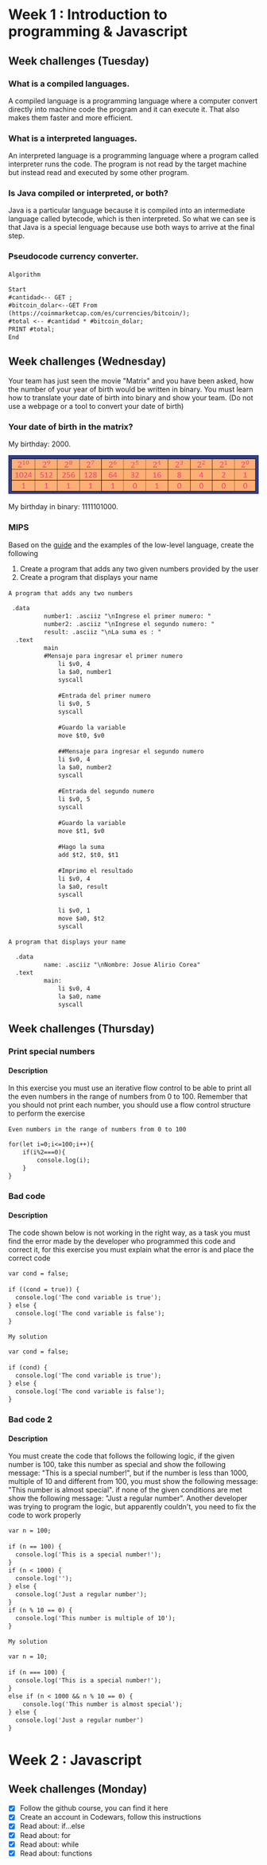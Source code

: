 # Week 1 : Introduction to programming & Javascript 
## Week challenges (Tuesday)
### What is a compiled languages.
A compiled language is a programming language where a computer convert directly into machine code  the program and it can execute it. That also makes them faster and more efficient.
### What is a interpreted languages.
An interpreted language is a programming language where a program called interpreter runs the code. The program is not read by the target machine but instead read and executed by some other program.
### Is Java compiled or interpreted, or both?
Java is a particular language because it is compiled into an intermediate language called bytecode, which is then interpreted. So what we can see is that Java is a special lenguage because use both ways to arrive at the final step.
### Pseudocode currency converter.
`Algorithm`
```
Start
#cantidad<-- GET ;
#bitcoin_dolar<--GET From (https://coinmarketcap.com/es/currencies/bitcoin/);
#total <-- #cantidad * #bitcoin_dolar;
PRINT #total;
End

```
## Week challenges (Wednesday) 
Your team has just seen the movie "Matrix" and you have been asked, how the number of your year of birth would be written in binary. You must learn how to translate your date of birth into binary and show your team. (Do not use a webpage or a tool to convert your date of birth)
### Your date of birth in the matrix?
My birthday: 2000.

![This is an Image](https://raw.githubusercontent.com/alirioCorea/core-code-from-scratch-readme/main/Screenshot%202022-04-07%20192307.png)

My birthday in binary: 1111101000.

### MIPS
Based on the [guide](htthttps://github.com/corecodeio/devguide-from-scratch-2022-02/tree/main/src/technologies/2022/week01/exercises/e2/descp:// "guide") and the examples of the low-level language, create the following

1. Create a program that adds any two given numbers provided by the user
2. Create a program that displays your name

`A program that adds any two numbers`

```
 .data
	      number1: .asciiz "\nIngrese el primer numero: "
	      number2: .asciiz "\nIngrese el segundo numero: "
	      result: .asciiz "\nLa suma es : "
  .text
	      main
	      #Mensaje para ingresar el primer numero
              li $v0, 4
              la $a0, number1
              syscall
              
              #Entrada del primer numero
              li $v0, 5
              syscall
              
              #Guardo la variable
              move $t0, $v0
              
              ##Mensaje para ingresar el segundo numero
              li $v0, 4
              la $a0, number2
              syscall
              
              #Entrada del segundo numero
              li $v0, 5
              syscall
              
              #Guardo la variable
              move $t1, $v0
              
              #Hago la suma      
              add $t2, $t0, $t1
              
              #Imprimo el resultado             
              li $v0, 4
              la $a0, result
              syscall

              li $v0, 1
              move $a0, $t2
              syscall
```

`A program that displays your name`

```
  .data
	      name: .asciiz "\nNombre: Josue Alirio Corea"
  .text
	      main:
              li $v0, 4
              la $a0, name
              syscall
```

## Week challenges (Thursday)
### Print special numbers
#### Description
In this exercise you must use an iterative flow control to be able to print all the even numbers in the range of numbers from 0 to 100. Remember that you should not print each number, you should use a flow control structure to perform the exercise

`Even numbers in the range of numbers from 0 to 100`
```
for(let i=0;i<=100;i++){
    if(i%2===0){
        console.log(i);
    }
}
```
### Bad code
#### Description
The code shown below is not working in the right way, as a task you must find the error made by the developer who programmed this code and correct it, for this exercise you must explain what the error is and place the correct code
```
var cond = false;

if ((cond = true)) {
  console.log('The cond variable is true');
} else {
  console.log('The cond variable is false');
}
```
`My solution`
```
var cond = false;

if (cond) {
  console.log('The cond variable is true');
} else {
  console.log('The cond variable is false');
}
```

### Bad code 2
#### Description
You must create the code that follows the following logic, if the given number is 100, take this number as special and show the following message: "This is a special number!", but if the number is less than 1000, multiple of 10 and different from 100, you must show the following message: "This number is almost special". if none of the given conditions are met show the following message: "Just a regular number". Another developer was trying to program the logic, but apparently couldn't, you need to fix the code to work properly

```
var n = 100;

if (n == 100) {
  console.log('This is a special number!');
}
if (n < 1000) {
  console.log('');
} else {
  console.log('Just a regular number');
}
if (n % 10 == 0) {
  console.log('This number is multiple of 10');
}
```

`My solution`

```
var n = 10;

if (n === 100) {
  console.log('This is a special number!');
}
else if (n < 1000 && n % 10 == 0) {
    console.log('This number is almost special');
} else {
  console.log('Just a regular number')
}

```
# Week 2 : Javascript
## Week challenges (Monday) 
- [x] Follow the github course, you can find it here
- [x] Create an account in Codewars, follow this instructions
- [x] Read about: if...else
- [x] Read about: for
- [x] Read about: while
- [x] Read about: functions
